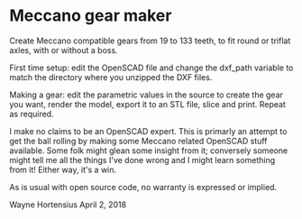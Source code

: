 # Meccano gear maker

Create Meccano compatible gears from 19 to 133 teeth, to fit round or triflat axles, with or without a boss.

First time setup: edit the OpenSCAD file and change the dxf_path variable to match the directory where you unzipped the DXF files.

Making a gear: edit the parametric values in the source to create the gear you want, render the model, export it to an STL file, slice and print. Repeat as required.

I make no claims to be an OpenSCAD expert. This is primarly an attempt to get the ball rolling by making some Meccano related OpenSCAD stuff available. Some folk might glean some insight from it; conversely someone might tell me all the things I've done wrong and I might learn something from it! Either way, it's a win.

As is usual with open source code, no warranty is expressed or implied.

Wayne Hortensius
April 2, 2018
